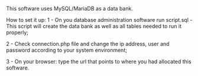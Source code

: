 This software uses MySQL/MariaDB as a data bank.


How to set it up:
1 - On you database administration software run script.sql - This script will create the data bank as well as all tables needed to run it properly;

2 -  Check connection.php file and change the ip address, user and password according to your system environment;

3 - On your browser: type the url that points to where you had allocated this software.